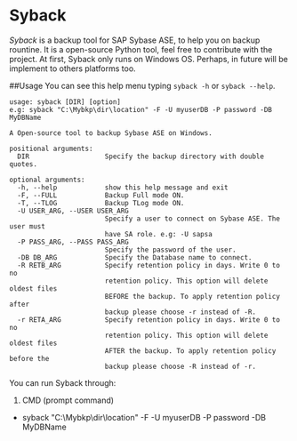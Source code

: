 # Syback
*Syback* is a backup tool for SAP Sybase ASE, to help you on backup rountine.
It is a open-source Python tool, feel free to contribute with the project.
At first, Syback only runs on Windows OS. Perhaps, in future will be implement to others platforms too.

##Usage
You can see this help menu typing `syback -h` or `syback --help`.
```
usage: syback [DIR] [option]
e.g: syback "C:\Mybkp\dir\location" -F -U myuserDB -P password -DB MyDBName

A Open-source tool to backup Sybase ASE on Windows.

positional arguments:
  DIR                   Specify the backup directory with double quotes.

optional arguments:
  -h, --help            show this help message and exit
  -F, --FULL            Backup Full mode ON.
  -T, --TLOG            Backup TLog mode ON.
  -U USER_ARG, --USER USER_ARG
                        Specify a user to connect on Sybase ASE. The user must
                        have SA role. e.g: -U sapsa
  -P PASS_ARG, --PASS PASS_ARG
                        Specify the password of the user.
  -DB DB_ARG            Specify the Database name to connect.
  -R RETB_ARG           Specify retention policy in days. Write 0 to no
                        retention policy. This option will delete oldest files
                        BEFORE the backup. To apply retention policy after
                        backup please choose -r instead of -R.
  -r RETA_ARG           Specify retention policy in days. Write 0 to no
                        retention policy. This option will delete oldest files
                        AFTER the backup. To apply retention policy before the
                        backup please choose -R instead of -r.
```

You can run Syback through:
1. CMD (prompt command)
- syback "C:\Mybkp\dir\location" -F -U myuserDB -P password -DB MyDBName